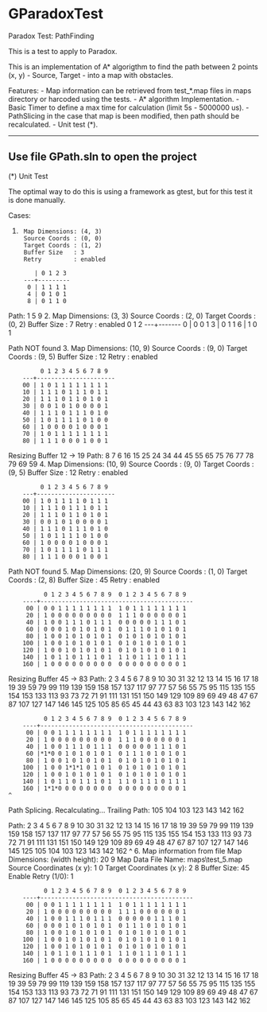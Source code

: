# GParadoxTest
Paradox Test: PathFinding

This is a test to apply to Paradox.

This is an implementation of A\* algorigthm to find the path between 2 points (x, y) - Source, Target - into a map with obstacles.

Features:
    - Map information can be retrieved from test_\*.map files in maps directory or harcoded using the tests. 
    - A\* algorithm Implementation.
    - Basic Timer to define a max time for calculation (limit 5s - 5000000 us).
    - PathSlicing in the case that map is been modified, then path should be recalculated.
    - Unit test (\*).

----
Use file GPath.sln to open the project
----

(\*) Unit Test

The optimal way to do this is using a framework as gtest, but for this test it is done manually.

Cases:

1. 
        Map Dimensions: (4, 3)
        Source Coords : (0, 0)
        Target Coords : (1, 2)
        Buffer Size   : 3
        Retry         : enabled

           | 0 1 2 3
        ---+---------
         0 | 1 1 1 1
         4 | 0 1 0 1
         8 | 0 1 1 0

Path: 1 5 9
2.
        Map Dimensions: (3, 3)
        Source Coords : (2, 0)
        Target Coords : (0, 2)
        Buffer Size   : 7
        Retry         : enabled
             0 1 2 
        ---+-------
         0 | 0 0 1
         3 | 0 1 1
         6 | 1 0 1

Path NOT found
3.
        Map Dimensions: (10, 9)
        Source Coords : (9, 0)
        Target Coords : (9, 5)
        Buffer Size   : 12
        Retry         : enabled

             0 1 2 3 4 5 6 7 8 9
        ---+----------------------
        00 | 1 0 1 1 1 1 1 1 1 1 
        10 | 1 1 1 0 1 1 1 0 1 1  
        20 | 1 1 1 0 1 1 0 1 0 1  
        30 | 0 0 1 0 1 0 0 0 0 1  
        40 | 1 1 1 0 1 1 1 0 1 0  
        50 | 1 0 1 1 1 1 0 1 0 0  
        60 | 1 0 0 0 0 1 0 0 0 1  
        70 | 1 0 1 1 1 1 1 1 1 1  
        80 | 1 1 1 0 0 0 1 0 0 1 

Resizing Buffer 12 -> 19
Path: 8 7 6 16 15 25 24 34 44 45 55 65 75 76 77 78 79 69 59
4.
        Map Dimensions: (10, 9)
        Source Coords : (9, 0)
        Target Coords : (9, 5)
        Buffer Size   : 12
        Retry         : enabled

             0 1 2 3 4 5 6 7 8 9
        ---+----------------------
        00 | 1 0 1 1 1 1 0 1 1 1
        10 | 1 1 1 0 1 1 1 0 1 1
        20 | 1 1 1 0 1 1 0 1 0 1
        30 | 0 0 1 0 1 0 0 0 0 1
        40 | 1 1 1 0 1 1 1 0 1 0
        50 | 1 0 1 1 1 1 0 1 0 0
        60 | 1 0 0 0 0 1 0 0 0 1
        70 | 1 0 1 1 1 1 0 1 1 1
        80 | 1 1 1 0 0 0 1 0 0 1

Path NOT found
5.
        Map Dimensions: (20, 9)
        Source Coords : (1, 0)
        Target Coords : (2, 8)
        Buffer Size   : 45
        Retry         : enabled

              0 1 2 3 4 5 6 7 8 9  0 1 2 3 4 5 6 7 8 9  
        ----+-------------------------------------------
         00 | 0 0 1 1 1 1 1 1 1 1  1 0 1 1 1 1 1 1 1 1
         20 | 1 0 0 0 0 0 0 0 0 0  1 1 1 0 0 0 0 0 0 1
         40 | 1 0 0 1 1 1 0 1 1 1  0 0 0 0 0 1 1 1 0 1
         60 | 0 0 0 1 0 1 0 1 0 1  0 1 1 1 0 1 0 1 0 1
         80 | 1 0 0 1 0 1 0 1 0 1  0 1 0 1 0 1 0 1 0 1
        100 | 1 0 0 1 0 1 0 1 0 1  0 1 0 1 0 1 0 1 0 1
        120 | 1 0 0 1 0 1 0 1 0 1  0 1 0 1 0 1 0 1 0 1
        140 | 1 0 1 1 0 1 1 1 0 1  1 1 0 1 1 1 0 1 1 1
        160 | 1 0 0 0 0 0 0 0 0 0  0 0 0 0 0 0 0 0 0 1 

Resizing Buffer 45 -> 83
Path: 2 3 4 5 6 7 8 9 10 30 31 32 12 13 14 15 16 17 18 19 39 59 79 99 119 139 159 158 157 137 117 97 77 57 56 55 75 95 115 135 155 154 153 133 113 93 73 72 71 91 111 131 151 150 149 129 109 89 69 49 48 47 67 87 107 127 147 146 145 125 105 85 65 45 44 43 63 83 103 123 143 142 162
           
              0 1 2 3 4 5 6 7 8 9  0 1 2 3 4 5 6 7 8 9  
        ----+-------------------------------------------
         00 | 0 0 1 1 1 1 1 1 1 1  1 0 1 1 1 1 1 1 1 1
         20 | 1 0 0 0 0 0 0 0 0 0  1 1 1 0 0 0 0 0 0 1
         40 | 1 0 0 1 1 1 0 1 1 1  0 0 0 0 0 1 1 1 0 1
         60 |*1*0 0 1 0 1 0 1 0 1  0 1 1 1 0 1 0 1 0 1
         80 | 1 0 0 1 0 1 0 1 0 1  0 1 0 1 0 1 0 1 0 1
        100 | 1 0 0 1*1*1 0 1 0 1  0 1 0 1 0 1 0 1 0 1
        120 | 1 0 0 1 0 1 0 1 0 1  0 1 0 1 0 1 0 1 0 1
        140 | 1 0 1 1 0 1 1 1 0 1  1 1 0 1 1 1 0 1 1 1
        160 | 1*1*0 0 0 0 0 0 0 0  0 0 0 0 0 0 0 0 0 1                                                                                                                                                                                                                                             ^
Path Splicing. Recalculating...
Trailing Path: 105 104 103 123 143 142 162

Path: 2 3 4 5 6 7 8 9 10 30 31 32 12 13 14 15 16 17 18 19 39 59 79 99 119 139 159 158 157 137 117 97 77 57 56 55 75 95 115 135 155 154 153 133 113 93 73 72 71 91 111 131 151 150 149 129 109 89 69 49 48 47 67 87 107 127 147 146 145 125 105 104 103 123 143 142 162
                                                                                                                                                                                                                                            ^
6. 
Map information from file
    Map Dimensions: (width height): 20 9
    Map Data File Name: maps\test_5.map
    Source Coordinates (x y): 1 0
    Target Coordinates (x y): 2 8
    Buffer Size: 45
    Enable Retry (1/0): 1

              0 1 2 3 4 5 6 7 8 9  0 1 2 3 4 5 6 7 8 9  
        ----+-------------------------------------------
         00 | 0 0 1 1 1 1 1 1 1 1  1 0 1 1 1 1 1 1 1 1
         20 | 1 0 0 0 0 0 0 0 0 0  1 1 1 0 0 0 0 0 0 1
         40 | 1 0 0 1 1 1 0 1 1 1  0 0 0 0 0 1 1 1 0 1
         60 | 0 0 0 1 0 1 0 1 0 1  0 1 1 1 0 1 0 1 0 1
         80 | 1 0 0 1 0 1 0 1 0 1  0 1 0 1 0 1 0 1 0 1
        100 | 1 0 0 1 0 1 0 1 0 1  0 1 0 1 0 1 0 1 0 1
        120 | 1 0 0 1 0 1 0 1 0 1  0 1 0 1 0 1 0 1 0 1
        140 | 1 0 1 1 0 1 1 1 0 1  1 1 0 1 1 1 0 1 1 1
        160 | 1 0 0 0 0 0 0 0 0 0  0 0 0 0 0 0 0 0 0 1 

Resizing Buffer 45 -> 83
Path: 2 3 4 5 6 7 8 9 10 30 31 32 12 13 14 15 16 17 18 19 39 59 79 99 119 139 159 158 157 137 117 97 77 57 56 55 75 95 115 135 155 154 153 133 113 93 73 72 71 91 111 131 151 150 149 129 109 89 69 49 48 47 67 87 107 127 147 146 145 125 105 85 65 45 44 43 63 83 103 123 143 142 162
